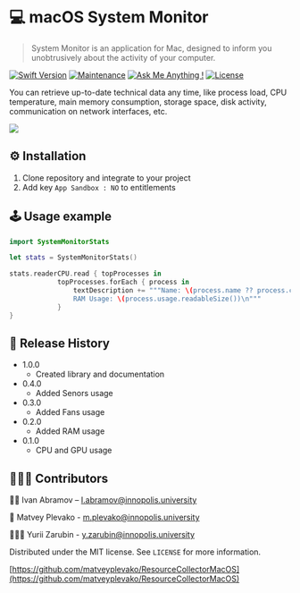 # 💻 macOS System Monitor
> System Monitor is an application for Mac, designed to inform you unobtrusively about the activity of your computer.

[![Swift Version][swift-image]][swift-url]
[![Maintenance](https://img.shields.io/badge/Maintained%3F-yes-green.svg)](https://GitHub.com/Naereen/StrapDown.js/graphs/commit-activity)
[![Ask Me Anything !](https://img.shields.io/badge/Ask%20me-anything-1abc9c.svg)](https://t.me/IvanAbramoov)
[![License][license-image]][license-url]

You can retrieve up-to-date technical data any time, like process load, CPU temperature, main memory consumption, storage space, disk activity, communication on network interfaces, etc.

![](header.png)

## ⚙️ Installation 

1. Clone repository and integrate to your project
2. Add key `App Sandbox : NO` to entitlements

## 🕹 Usage example


```swift
import SystemMonitorStats

let stats = SystemMonitorStats()

stats.readerCPU.read { topProcesses in
			topProcesses.forEach { process in
				textDescription += """Name: \(process.name ?? process.command)
				RAM Usage: \(process.usage.readableSize())\n"""
			}
}
```


## 📝 Release History

* 1.0.0
    * Created library and documentation
* 0.4.0
    * Added Senors usage
* 0.3.0
    * Added Fans usage
* 0.2.0
    * Added RAM usage
* 0.1.0
    * CPU and GPU usage 

## 👨🏻‍💻 Contributors 

🥷🏻 Ivan Abramov – I.abramov@innopolis.university

🎩 Matvey Plevako - m.plevako@innopolis.university

👨🏻‍🎨 Yurii Zarubin - y.zarubin@innopolis.university

Distributed under the MIT license. See ``LICENSE`` for more information.

[https://github.com/matveyplevako/ResourceCollectorMacOS](https://github.com/matveyplevako/ResourceCollectorMacOS)

[swift-image]:https://img.shields.io/badge/swift-5.3.3-orange.svg
[swift-url]: https://swift.org/
[license-image]: https://img.shields.io/badge/License-MIT-blue.svg
[license-url]: LICENSE
[travis-image]: https://img.shields.io/travis/dbader/node-datadog-metrics/master.svg
[travis-url]: https://travis-ci.org/dbader/node-datadog-metrics
